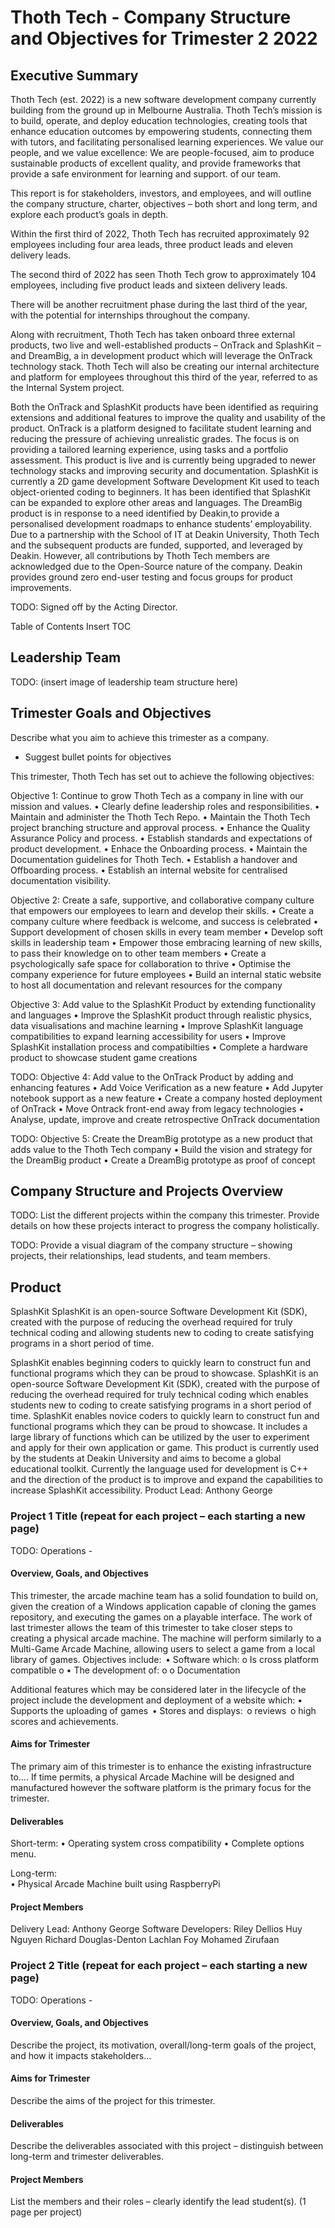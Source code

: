 # Thoth Tech - Company Structure and Objectives for Trimester 2 2022

## Executive Summary

Thoth Tech (est. 2022) is a new software development company currently building
from the ground up in Melbourne Australia. Thoth Tech’s mission is to build,
operate, and deploy education technologies, creating tools that enhance education
outcomes by empowering students, connecting them with tutors, and facilitating
personalised learning experiences. We value our people, and we value excellence:
We are people-focused, aim to produce sustainable products of excellent quality,
and provide frameworks that provide a safe environment for learning and support.
of our team.

This report is for stakeholders, investors, and employees, and will outline the
company structure, charter, objectives – both short and long term, and explore
each product’s goals in depth.

Within the first third of 2022, Thoth Tech has recruited approximately 92 employees
including four area leads, three product leads and eleven delivery leads.

The second third of 2022 has seen Thoth Tech grow to approximately 104 employees,
including five product leads and sixteen delivery leads.

There will be another recruitment phase during the last third of the year, with the
potential for internships throughout the company.

Along with recruitment, Thoth Tech has taken onboard three external products, two
live and well-established products – OnTrack and SplashKit – and DreamBig, a in
development product which will leverage the OnTrack technology stack. Thoth Tech
will also be creating our internal architecture and platform for employees throughout
this third of the year, referred to as the Internal System project.

Both the OnTrack and SplashKit products have been identified as requiring extensions
and additional features to improve the quality and usability of the product. OnTrack
is a platform designed to facilitate student learning and reducing the pressure of
achieving unrealistic grades. The focus is on providing a tailored learning experience,
using tasks and a portfolio assessment. This product is live and is currently being
upgraded to newer technology stacks and improving security and documentation. SplashKit
is currently a 2D game development Software Development Kit used to teach object-oriented
coding to beginners. It has been identified that SplashKit can be expanded to explore
other areas and languages. The DreamBig product is in response to a need identified
by Deakin,to provide a personalised development roadmaps to enhance students’ employability.
Due to a partnership with the School of IT at Deakin University, Thoth Tech and
the subsequent products are funded, supported, and leveraged by Deakin. However,
all contributions by Thoth Tech members are acknowledged due to the Open-Source
nature of the company. Deakin provides ground zero end-user testing and focus groups
for product improvements.

TODO:
Signed off by the Acting Director.

Table of Contents
Insert TOC

## Leadership Team

TODO:
(insert image of leadership team structure here)

## Trimester Goals and Objectives

Describe what you aim to achieve this trimester as a company.

- Suggest bullet points for objectives

This trimester, Thoth Tech has set out to achieve the following objectives:

Objective 1: Continue to grow Thoth Tech as a company in line with our mission
and values.
• Clearly define leadership roles and responsibilities.
• Maintain and administer the Thoth Tech Repo.
• Maintain the Thoth Tech project branching structure and approval process.
• Enhance the Quality Assurance Policy and process.
• Establish standards and expectations of product development.
• Enhace the Onboarding process.
• Maintain the Documentation guidelines for Thoth Tech.
• Establish a handover and Offboarding process.
• Establish an internal website for centralised documentation visibility.

Objective 2: Create a safe, supportive, and collaborative company culture that
empowers our employees to learn and develop their skills.
• Create a company culture where feedback is welcome, and success is celebrated
• Support development of chosen skills in every team member
• Develop soft skills in leadership team
• Empower those embracing learning of new skills, to pass their knowledge on to
other team members
• Create a psychologically safe space for collaboration to thrive
• Optimise the company experience for future employees
• Build an internal static website to host all documentation and relevant
resources for the company

Objective 3: Add value to the SplashKit Product by extending functionality and languages
• Improve the SplashKit product through realistic physics, data visualisations
and machine learning
• Improve SplashKit language compatibilities to expand learning accessibility
for users
• Improve SplashKit installation process and compatibilties
• Complete a hardware product to showcase student game creations

TODO:
Objective 4: Add value to the OnTrack Product by adding and enhancing features
• Add Voice Verification as a new feature
• Add Jupyter notebook support as a new feature
• Create a company hosted deployment of OnTrack
• Move Ontrack front-end away from legacy technologies
• Analyse, update, improve and create retrospective OnTrack documentation

TODO:
Objective 5: Create the DreamBig prototype as a new product that adds value to
the Thoth Tech company
• Build the vision and strategy for the DreamBig product
• Create a DreamBig prototype as proof of concept

## Company Structure and Projects Overview

TODO:
List the different projects within the company this trimester. Provide details on
how these projects interact to progress the company holistically.

TODO:
Provide a visual diagram of the company structure – showing projects, their relationships,
lead students, and team members.

## Product

SplashKit
SplashKit is an open-source Software Development Kit (SDK), created with the purpose
of reducing the overhead required for truly technical coding and allowing students
new to coding to create satisfying programs in a short period of time.

SplashKit enables beginning coders to quickly learn to construct fun and functional
programs which they can be proud to showcase. SplashKit is an open-source Software
Development Kit (SDK), created with the purpose of reducing the overhead required
for truly technical coding which enables students new to coding to create satisfying
programs in a short period of time. SplashKit enables novice coders to quickly learn
to construct fun and functional programs which they can be proud to showcase.
It includes a large library of functions which can be utilized by the user to
experiment and apply for their own application or game. This product is currently
used by the students at Deakin University and aims to become a global educational
toolkit. Currently the language used for development is C++ and the direction of
the product is to improve and expand the capabilities to increase SplashKit accessibility.
Product Lead: Anthony George

### Project 1 Title (repeat for each project – each starting a new page)

TODO:
Operations -

#### Overview, Goals, and Objectives

This trimester, the arcade machine team has a solid foundation to build on, given
the creation of a Windows application capable of cloning the games repository,
and executing the games on a playable interface. The work of last trimester allows
the team of this trimester to take closer steps to creating a physical arcade machine.
The machine will perform similarly to a Multi-Game Arcade Machine, allowing users
to select a game from a local library of games. Objectives include:  
  • Software which:
    o Is cross platform compatible
    o
  • The development of:
    o
    o Documentation

Additional features which may be considered later in the lifecycle of the project include the development and deployment of a website which:
  • Supports the uploading of games  
  • Stores and displays:  
    o reviews  
    o high scores and achievements.  

#### Aims for Trimester

The primary aim of this trimester is to enhance the existing infrastructure to….
If time permits, a physical Arcade Machine will be designed and manufactured however
the software platform is the primary focus for the trimester.  

#### Deliverables

Short-term:
• Operating system cross compatibility
• Complete options menu.  

Long-term:  
• Physical Arcade Machine built using RaspberryPi

#### Project Members

Delivery Lead:  Anthony George
Software Developers:
Riley Dellios
Huy Nguyen
Richard Douglas-Denton
Lachlan Foy
Mohamed Zirufaan

### Project 2 Title (repeat for each project – each starting a new page)

TODO:
Operations -

#### Overview, Goals, and Objectives

Describe the project, its motivation, overall/long-term goals of the project,
and how it impacts stakeholders…

#### Aims for Trimester

Describe the aims of the project for this trimester.

#### Deliverables

Describe the deliverables associated with this project – distinguish between
long-term and trimester deliverables.

#### Project Members

List the members and their roles – clearly identify the lead student(s).
(1 page per project)
